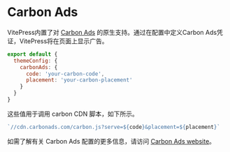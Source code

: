 # Carbon Ads

VitePress内置了对 [Carbon Ads](https://www.carbonads.net/) 的原生支持。通过在配置中定义Carbon Ads凭证，VitePress将在页面上显示广告。

```js
export default {
  themeConfig: {
    carbonAds: {
      code: 'your-carbon-code',
      placement: 'your-carbon-placement'
    }
  }
}
```

这些值用于调用 carbon CDN 脚本，如下所示。

```js
`//cdn.carbonads.com/carbon.js?serve=${code}&placement=${placement}`
```

如需了解有关 Carbon Ads 配置的更多信息，请访问 [Carbon Ads website](https://www.carbonads.net/)。
